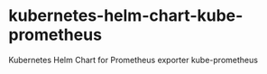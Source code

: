 # kubernetes-helm-chart-kube-prometheus
Kubernetes Helm Chart for Prometheus exporter kube-prometheus
